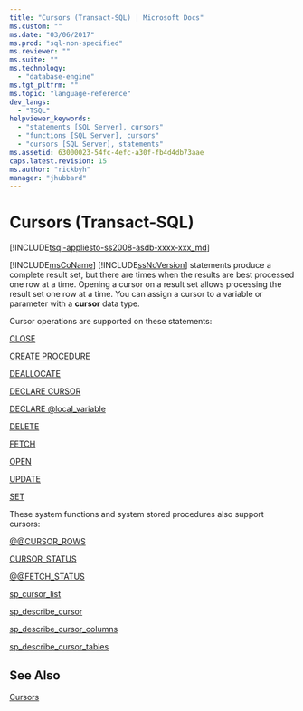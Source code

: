 ```yaml
---
title: "Cursors (Transact-SQL) | Microsoft Docs"
ms.custom: ""
ms.date: "03/06/2017"
ms.prod: "sql-non-specified"
ms.reviewer: ""
ms.suite: ""
ms.technology: 
  - "database-engine"
ms.tgt_pltfrm: ""
ms.topic: "language-reference"
dev_langs: 
  - "TSQL"
helpviewer_keywords: 
  - "statements [SQL Server], cursors"
  - "functions [SQL Server], cursors"
  - "cursors [SQL Server], statements"
ms.assetid: 63000023-54fc-4efc-a30f-fb4d4db73aae
caps.latest.revision: 15
ms.author: "rickbyh"
manager: "jhubbard"
---
```

# Cursors (Transact-SQL)
[!INCLUDE[tsql-appliesto-ss2008-asdb-xxxx-xxx_md](../../relational-databases/import-export/includes/tsql-appliesto-ss2008-asdb-xxxx-xxx-md.md)]

  [!INCLUDE[msCoName](../../a9notintoc/includes/msconame-md.md)] [!INCLUDE[ssNoVersion](../../a9notintoc/includes/ssnoversion-md.md)] statements produce a complete result set, but there are times when the results are best processed one row at a time. Opening a cursor on a result set allows processing the result set one row at a time. You can assign a cursor to a variable or parameter with a **cursor** data type.  
  
 Cursor operations are supported on these statements:  
  
 [CLOSE](../Topic/CLOSE%20\(Transact-SQL\).md)  
  
 [CREATE PROCEDURE](../../t-sql/statements/create-procedure-transact-sql.md)  
  
 [DEALLOCATE](../Topic/DEALLOCATE%20\(Transact-SQL\).md)  
  
 [DECLARE CURSOR](../Topic/DECLARE%20CURSOR%20\(Transact-SQL\).md)  
  
 [DECLARE @local_variable](../Topic/DECLARE%20@local_variable%20\(Transact-SQL\).md)  
  
 [DELETE](../../t-sql/statements/delete-transact-sql.md)  
  
 [FETCH](../Topic/FETCH%20\(Transact-SQL\).md)  
  
 [OPEN](../Topic/OPEN%20\(Transact-SQL\).md)  
  
 [UPDATE](../../t-sql/queries/update-transact-sql.md)  
  
 [SET](../../t-sql/statements/set-statements-transact-sql.md)  
  
 These system functions and system stored procedures also support cursors:  
  
 [@@CURSOR_ROWS](../../t-sql/functions/cursor-rows-transact-sql.md)  
  
 [CURSOR_STATUS](../../t-sql/functions/cursor-status-transact-sql.md)  
  
 [@@FETCH_STATUS](../../t-sql/functions/fetch-status-transact-sql.md)  
  
 [sp_cursor_list](../../relational-databases/reference/system-stored-procedures/sp-cursor-list-transact-sql.md)  
  
 [sp_describe_cursor](../../relational-databases/reference/system-stored-procedures/sp-describe-cursor-transact-sql.md)  
  
 [sp_describe_cursor_columns](../../relational-databases/reference/system-stored-procedures/sp-describe-cursor-columns-transact-sql.md)  
  
 [sp_describe_cursor_tables](../../relational-databases/reference/system-stored-procedures/sp-describe-cursor-tables-transact-sql.md)  
  
## See Also  
 [Cursors](../../relational-databases/cursors.md)  
  
  